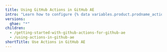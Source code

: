 ```yaml
---
title: Using GitHub Actions in GitHub AE
intro: "Learn how to configure {% data variables.product.prodname_actions %} on {% data variables.product.prodname_ghe_managed %}."
versions:
  ghae: "*"
children:
  - /getting-started-with-github-actions-for-github-ae
  - /using-actions-in-github-ae
shortTitle: Use Actions in GitHub AE
---
```

